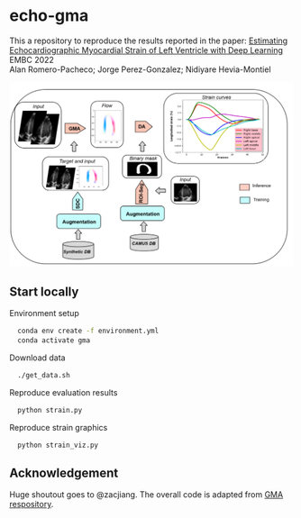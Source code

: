 # echo-gma
This a repository to reproduce the results reported in the paper:
[Estimating Echocardiographic Myocardial Strain of Left Ventricle with Deep Learning](https://ieeexplore.ieee.org/document/9872008)<br/>
EMBC 2022<br/>
Alan Romero-Pacheco; Jorge Perez-Gonzalez; Nidiyare Hevia-Montiel<br/>

![alt text](methodology.png)

## Start locally

Environment setup

```bash
  conda env create -f environment.yml
  conda activate gma
```

Download data
```bash
  ./get_data.sh
```
Reproduce evaluation results
```bash
  python strain.py
```
Reproduce strain graphics
```bash
  python strain_viz.py
```

## Acknowledgement
Huge shoutout goes to @zacjiang. The overall code is adapted from [GMA respository](https://github.com/zacjiang/GMA).
